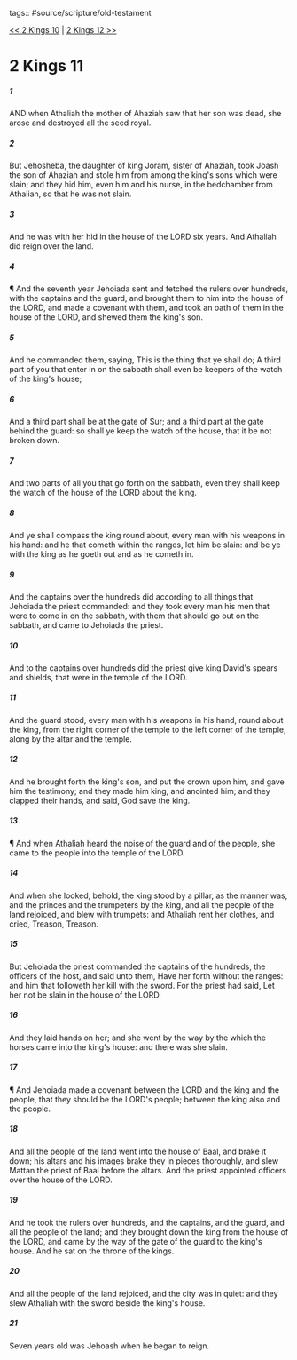 tags:: #source/scripture/old-testament

[<< 2 Kings 10](old-testament/12_2_Kings/2_Kings_10.md) | [2 Kings 12 >>](old-testament/12_2_Kings/2_Kings_12.md)

# 2 Kings 11

##### 1

AND when Athaliah the mother of Ahaziah saw that her son was dead, she arose and destroyed all the seed royal.

##### 2

But Jehosheba, the daughter of king Joram, sister of Ahaziah, took Joash the son of Ahaziah and stole him from among the king's sons which were slain; and they hid him, even him and his nurse, in the bedchamber from Athaliah, so that he was not slain.

##### 3

And he was with her hid in the house of the LORD six years. And Athaliah did reign over the land.

##### 4

¶ And the seventh year Jehoiada sent and fetched the rulers over hundreds, with the captains and the guard, and brought them to him into the house of the LORD, and made a covenant with them, and took an oath of them in the house of the LORD, and shewed them the king's son.

##### 5

And he commanded them, saying, This is the thing that ye shall do; A third part of you that enter in on the sabbath shall even be keepers of the watch of the king's house;

##### 6

And a third part shall be at the gate of Sur; and a third part at the gate behind the guard: so shall ye keep the watch of the house, that it be not broken down.

##### 7

And two parts of all you that go forth on the sabbath, even they shall keep the watch of the house of the LORD about the king.

##### 8

And ye shall compass the king round about, every man with his weapons in his hand: and he that cometh within the ranges, let him be slain: and be ye with the king as he goeth out and as he cometh in.

##### 9

And the captains over the hundreds did according to all things that Jehoiada the priest commanded: and they took every man his men that were to come in on the sabbath, with them that should go out on the sabbath, and came to Jehoiada the priest.

##### 10

And to the captains over hundreds did the priest give king David's spears and shields, that were in the temple of the LORD.

##### 11

And the guard stood, every man with his weapons in his hand, round about the king, from the right corner of the temple to the left corner of the temple, along by the altar and the temple.

##### 12

And he brought forth the king's son, and put the crown upon him, and gave him the testimony; and they made him king, and anointed him; and they clapped their hands, and said, God save the king.

##### 13

¶ And when Athaliah heard the noise of the guard and of the people, she came to the people into the temple of the LORD.

##### 14

And when she looked, behold, the king stood by a pillar, as the manner was, and the princes and the trumpeters by the king, and all the people of the land rejoiced, and blew with trumpets: and Athaliah rent her clothes, and cried, Treason, Treason.

##### 15

But Jehoiada the priest commanded the captains of the hundreds, the officers of the host, and said unto them, Have her forth without the ranges: and him that followeth her kill with the sword. For the priest had said, Let her not be slain in the house of the LORD.

##### 16

And they laid hands on her; and she went by the way by the which the horses came into the king's house: and there was she slain.

##### 17

¶ And Jehoiada made a covenant between the LORD and the king and the people, that they should be the LORD's people; between the king also and the people.

##### 18

And all the people of the land went into the house of Baal, and brake it down; his altars and his images brake they in pieces thoroughly, and slew Mattan the priest of Baal before the altars. And the priest appointed officers over the house of the LORD.

##### 19

And he took the rulers over hundreds, and the captains, and the guard, and all the people of the land; and they brought down the king from the house of the LORD, and came by the way of the gate of the guard to the king's house. And he sat on the throne of the kings.

##### 20

And all the people of the land rejoiced, and the city was in quiet: and they slew Athaliah with the sword beside the king's house.

##### 21

Seven years old was Jehoash when he began to reign.
